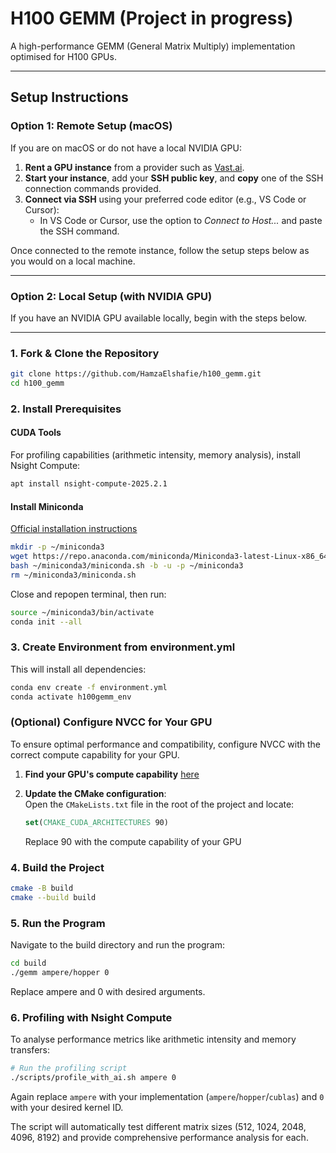# H100 GEMM (Project in progress)

A high-performance GEMM (General Matrix Multiply) implementation optimised for H100 GPUs.

---

## Setup Instructions

### Option 1: Remote Setup (macOS)

If you are on macOS or do not have a local NVIDIA GPU:

1. **Rent a GPU instance** from a provider such as [Vast.ai](https://vast.ai).
2. **Start your instance**, add your **SSH public key**, and **copy** one of the SSH connection commands provided.
3. **Connect via SSH** using your preferred code editor (e.g., VS Code or Cursor):
   - In VS Code or Cursor, use the option to *Connect to Host...* and paste the SSH command.

Once connected to the remote instance, follow the setup steps below as you would on a local machine.

---

### Option 2: Local Setup (with NVIDIA GPU)

If you have an NVIDIA GPU available locally, begin with the steps below.

---

### 1. Fork & Clone the Repository

```bash
git clone https://github.com/HamzaElshafie/h100_gemm.git
cd h100_gemm
```

### 2. Install Prerequisites

#### CUDA Tools
For profiling capabilities (arithmetic intensity, memory analysis), install Nsight Compute:
```bash
apt install nsight-compute-2025.2.1
```

#### Install Miniconda 
[Official installation instructions](https://www.anaconda.com/docs/getting-started/miniconda/install)

```bash
mkdir -p ~/miniconda3
wget https://repo.anaconda.com/miniconda/Miniconda3-latest-Linux-x86_64.sh -O ~/miniconda3/miniconda.sh
bash ~/miniconda3/miniconda.sh -b -u -p ~/miniconda3
rm ~/miniconda3/miniconda.sh
```

Close and repopen terminal, then run:

```bash
source ~/miniconda3/bin/activate
conda init --all
```

### 3. Create Environment from environment.yml
This will install all dependencies:

```bash
conda env create -f environment.yml
conda activate h100gemm_env
```

### (Optional) Configure NVCC for Your GPU

To ensure optimal performance and compatibility, configure NVCC with the correct compute capability for your GPU.

1. **Find your GPU's compute capability** [here](https://developer.nvidia.com/cuda-gpus)

2. **Update the CMake configuration**:  
   Open the `CMakeLists.txt` file in the root of the project and locate:

   ```cmake
   set(CMAKE_CUDA_ARCHITECTURES 90)
   ```
   Replace 90 with the compute capability of your GPU

### 4. Build the Project

```bash
cmake -B build
cmake --build build
```

### 5. Run the Program
Navigate to the build directory and run the program:

```bash
cd build
./gemm ampere/hopper 0
```

Replace ampere and 0 with desired arguments.

### 6. Profiling with Nsight Compute
To analyse performance metrics like arithmetic intensity and memory transfers:

```bash
# Run the profiling script
./scripts/profile_with_ai.sh ampere 0
```

Again replace `ampere` with your implementation (`ampere`/`hopper`/`cublas`) and `0` with your desired kernel ID.

The script will automatically test different matrix sizes (512, 1024, 2048, 4096, 8192) and provide comprehensive performance analysis for each.
